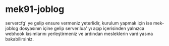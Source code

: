 # mek91-joblog 


servercfg' ye gelip ensure vermeniz yeterlidir, kurulum yapmak için ise mek-joblog dosyasının içine gelip server.lua' yı açıp içerisinden yalnızca webhook kısımlarını yerleştirmeniz ve ardından mesleklerin vardiyasına bakabilirsiniz.

